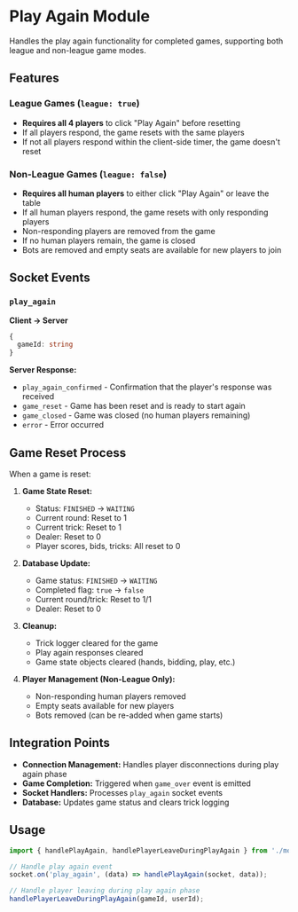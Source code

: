 # Play Again Module

Handles the play again functionality for completed games, supporting both league and non-league game modes.

## Features

### League Games (`league: true`)
- **Requires all 4 players** to click "Play Again" before resetting
- If all players respond, the game resets with the same players
- If not all players respond within the client-side timer, the game doesn't reset

### Non-League Games (`league: false`)
- **Requires all human players** to either click "Play Again" or leave the table
- If all human players respond, the game resets with only responding players
- Non-responding players are removed from the game
- If no human players remain, the game is closed
- Bots are removed and empty seats are available for new players to join

## Socket Events

### `play_again`
**Client → Server**
```typescript
{
  gameId: string
}
```

**Server Response:**
- `play_again_confirmed` - Confirmation that the player's response was received
- `game_reset` - Game has been reset and is ready to start again
- `game_closed` - Game was closed (no human players remaining)
- `error` - Error occurred

## Game Reset Process

When a game is reset:

1. **Game State Reset:**
   - Status: `FINISHED` → `WAITING`
   - Current round: Reset to 1
   - Current trick: Reset to 1
   - Dealer: Reset to 0
   - Player scores, bids, tricks: All reset to 0

2. **Database Update:**
   - Game status: `FINISHED` → `WAITING`
   - Completed flag: `true` → `false`
   - Current round/trick: Reset to 1/1
   - Dealer: Reset to 0

3. **Cleanup:**
   - Trick logger cleared for the game
   - Play again responses cleared
   - Game state objects cleared (hands, bidding, play, etc.)

4. **Player Management (Non-League Only):**
   - Non-responding human players removed
   - Empty seats available for new players
   - Bots removed (can be re-added when game starts)

## Integration Points

- **Connection Management:** Handles player disconnections during play again phase
- **Game Completion:** Triggered when `game_over` event is emitted
- **Socket Handlers:** Processes `play_again` socket events
- **Database:** Updates game status and clears trick logging

## Usage

```typescript
import { handlePlayAgain, handlePlayerLeaveDuringPlayAgain } from './modules/play-again';

// Handle play again event
socket.on('play_again', (data) => handlePlayAgain(socket, data));

// Handle player leaving during play again phase
handlePlayerLeaveDuringPlayAgain(gameId, userId);
```
